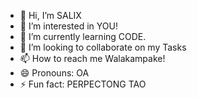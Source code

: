 - 👋 Hi, I’m SALIX
- 👀 I’m interested in YOU!
- 🌱 I’m currently learning CODE.
- 💞️ I’m looking to collaborate on my Tasks
- 📫 How to reach me Walakampake!
- 😄 Pronouns: OA
- ⚡ Fun fact: PERPECTONG TAO

<!---
salixes/salixes is a ✨ special ✨ repository because its `README.md` (this file) appears on your GitHub profile.
You can click the Preview link to take a look at your changes.
--->
